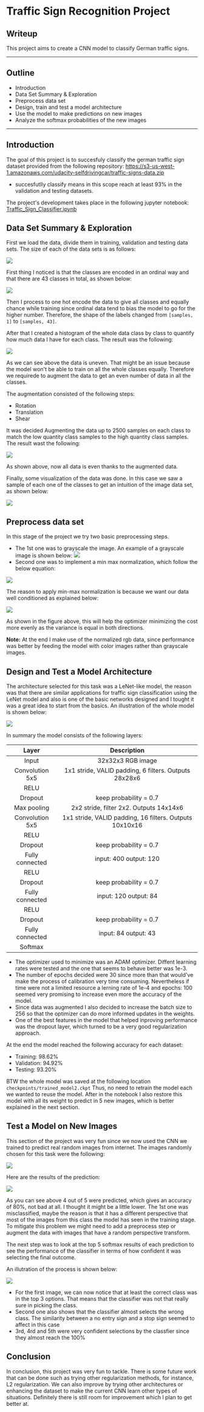 # **Traffic Sign Recognition Project** 

## Writeup

This project aims to create a CNN model to classify German traffic signs. 

---

## **Outline**


* Introduction
* Data Set Summary & Exploration
* Preprocess data set
* Design, train and test a model architecture
* Use the model to make predictions on new images
* Analyze the softmax probabilities of the new images


[//]: # (Image References)

[figure1]: ./figures/figure1.jpg
[figure2]: ./figures/figure2.jpg
[figure3]: ./figures/figure3.jpg
[figure4]: ./figures/figure4.jpg
[figure5]: ./figures/figure5.jpg
[figure6]: ./figures/figure6.jpg
[figure7]: ./figures/figure7.jpg
[figure8]: ./figures/figure8.jpg
[figure9]: ./figures/figure9.jpg
[figure10]: ./figures/figure10.jpg
[figure11]: ./figures/figure11.jpg
[figure12]: ./figures/figure12.jpg
---
## Introduction

The goal of this project is to succesfuly classify the german traffic sign dataset provided from the following repository: https://s3-us-west-1.amazonaws.com/udacity-selfdrivingcar/traffic-signs-data.zip

* succesfutlly classify means in this scope reach at least 93% in the validation and testing datasets.

The project's development takes place in the following jupyter notebook: [Traffic_Sign_Classifier.ipynb](https://github.com/CheloGE/CarND-Traffic-Sign-Classifier-Project/blob/master/Traffic_Sign_Classifier.ipynb)

## Data Set Summary & Exploration

First we load the data, divide them in training, validation and testing data sets. The size of each of the data sets is as follows:

![][figure3]

First thing I noticed is that the classes are encoded in an ordinal way and that there are 43 classes in total, as shown below:

![][figure4]

Then I process to one hot encode the data to give all classes and equally chance while training since ordinal data tend to bias the model to go for the higher number. Therefore, the shape of the labels changed from `[samples, 1]` to `[samples, 43]`.

After that I created a histogram of the whole data class by class to quantify how much data I have for each class. The result was the following:

![][figure5]

As we can see above the data is uneven. That might be an issue because the model won't be able to train on all the whole classes equally. Therefore we requirede to augment the data to get an even number of data in all the classes.

The augmentation consisted of the following steps:

   * Rotation
   * Translation
   * Shear

It was decided Augmenting the data up to 2500 samples on each class to match the low quantity class samples to the high quantity class samples. The result wast the following: 

![][figure6]

As shown above, now all data is even thanks to the augmented data. 

Finally, some visualization of the data was done. In this case we saw a sample of each one of the classes to get an intuition of the image data set, as shown below:

![][figure7]

## Preprocess data set

In this stage of the project we try two basic preprocessing steps. 

* The 1st one was to grayscale the image. An example of a grayscale image is shown below: 
![][figure8]
* Second one was to implement a min max normalization, which follow the below equation:

![][figure9]

The reason to apply min-max normalization is because we want our data well conditioned as explained below:

![][figure2]

As shown in the figure above, this will help the optimizer minimizing the cost more evenly as the variance is equal in both directions.  

**Note:** At the end I make use of the normalized rgb data, since performance was better by feeding the model with color images rather than grayscale images.


## Design and Test a Model Architecture

The architecture selected for this task was a LeNet-like model, the reason was that there are similar applications for traffic sign classification using the LeNet model and also is one of the basic networks designed and I tought it was a great idea to start from the basics. An illustration of the whole model is shown below:

![][figure1]


In summary the model consists of the following layers:

| Layer         		|     Description	        					            | 
|:---------------------:|:---------------------------------------------:            | 
| Input         		| 32x32x3 RGB image   							            | 
| Convolution 5x5     	| 1x1 stride, VALID padding, 6 filters. Outputs 28x28x6 	|
| RELU					|												            |
| Dropout				| keep probability = 0.7						            |
| Max pooling	      	| 2x2 stride, filter 2x2. Outputs 14x14x6 		            |
| Convolution 5x5     	| 1x1 stride, VALID padding, 16 filters. Outputs 10x10x16 	|
| RELU					|												            |
| Dropout				| keep probability = 0.7						            |
| Fully connected     	| input: 400 output: 120                     	            |
| RELU					|												            |
| Dropout				| keep probability = 0.7						            |
| Fully connected     	| input: 120 output: 84                    	                |
| RELU					|												            |
| Dropout				| keep probability = 0.7						            |
| Fully connected     	| input: 84 output: 43                     	                |
| Softmax				|         				    					            |
 
* The optimizer used to minimize was an ADAM optimizer. Diffent learning rates were tested and the one that seems to behave better was 1e-3.
* The number of epochs decided were 30 since more than that would've make the process of calibration very time consuming. Nevertheless if time were not a limited resource a lerning rate of 1e-4 and epochs: 100 seemed very promising to increase even more the accuracy of the model.
* Since data was augmented I also decided to increase the batch size to 256 so that the optimizer can do more informed updates in the weights. 
* One of the best features in the model that helped inproving performance was the dropout layer, which turned to be a very good regularization approach. 

At the end the model reached the following accuracy for each dataset:

* Training: 98.62%
* Validation: 94.92%
* Testing: 93.20%

BTW the whole model was saved at the following location `checkpoints/trained_model2.ckpt`
Thus, no need to retrain the model each we wanted to reuse the model. After in the notebook I also restore this model with all its weight to predict in 5 new images, which is better explained in the next section.

## Test a Model on New Images

This section of the project was very fun since we now used the CNN we trained to predict real random images from internet. The images randomly chosen for this task were the following:

![][figure10]

Here are the results of the prediction:

![][figure11]

As you can see above 4 out of 5 were predicted, which gives an accuracy of 80%, not bad at all. I thought it might be a little lower. The 1st one was misclassified, maybe the reason is that it has a different perspective that most of the images from this class the model has seen in the training stage. To mitigate this problem we might need to add a preprocess step or augment the data with images that have a random perspective transform.

The next step was to look at the top 5 softmax results of each prediction to see the performance of the classifier in terms of how confident it was selecting the final outcome.

An illutration of the process is shown below:

![][figure12]

* For the first image, we can now notice that at least the correct class was in the top 3 options. That means that the classifier was not that really sure in picking the class.
* Second one also shows that the classifier almost selects the wrong class. The similarity between a no entry sign and a stop sign seemed to affect in this case
* 3rd, 4rd and 5th were very confident selections by the classfier since they almost reach the 100%

## Conclusion

In conclusion, this project was very fun to tackle. There is some future work that can be done such as trying other regularization methods, for instance, L2 regularization. We can also improve by trying other architectures or enhancing the dataset to make the current CNN learn other types of situations. Definitely there is still room for improvement which I plan to get better at. 

